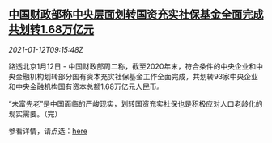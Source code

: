 <!--1610443394000-->
[中国财政部称中央层面划转国资充实社保基金全面完成 共划转1.68万亿元](https://cn.reuters.com/article/china-mof-social-welfare-fund-0112-idCNKBS29H106)
------

<div><i>2021-01-12T09:15:48Z</i></div><p>路透北京1月12日 - 中国财政部周二称，截至2020年末，符合条件的中央企业和中央金融机构划转部分国有资本充实社保基金工作全面完成，共划转93家中央企业和中央金融机构国有资本总额1.68万亿元人民币。</p><p>“未富先老”是中国面临的严峻现实，划转国资充实社保也是积极应对人口老龄化的现实需要。（完）</p><p>参看详情，请点选：<a href="http://zcgls.mof.gov.cn/gongzuodongtai/202101/t20210112_3642788.htm">here</a></p>

